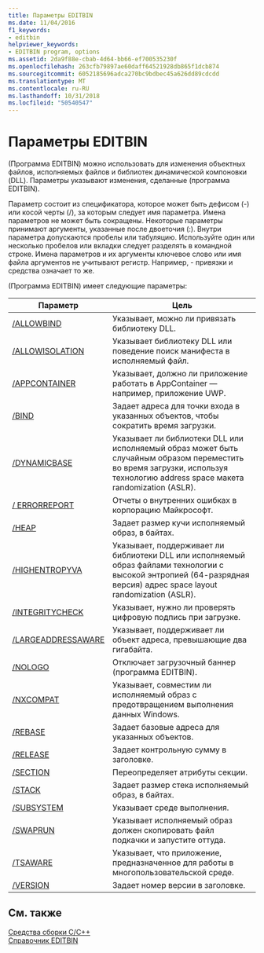 ```yaml
---
title: Параметры EDITBIN
ms.date: 11/04/2016
f1_keywords:
- editbin
helpviewer_keywords:
- EDITBIN program, options
ms.assetid: 2da9f88e-cbab-4d64-bb66-ef700535230f
ms.openlocfilehash: 263cfb79897ae60daff64521928db865f1dcb874
ms.sourcegitcommit: 6052185696adca270bc9bdbec45a626dd89cdcdd
ms.translationtype: MT
ms.contentlocale: ru-RU
ms.lasthandoff: 10/31/2018
ms.locfileid: "50540547"
---
```

# <a name="editbin-options"></a>Параметры EDITBIN

(Программа EDITBIN) можно использовать для изменения объектных файлов, исполняемых файлов и библиотек динамической компоновки (DLL). Параметры указывают изменения, сделанные (программа EDITBIN).

Параметр состоит из спецификатора, которое может быть дефисом (-) или косой черты (/), за которым следует имя параметра. Имена параметров не может быть сокращены. Некоторые параметры принимают аргументы, указанные после двоеточия (:). Внутри параметра допускаются пробелы или табуляцию. Используйте один или несколько пробелов или вкладки следует разделять в командной строке. Имена параметров и их аргументы ключевое слово или имя файла аргументов не учитывают регистр. Например, - привязки и средства означает то же.

(Программа EDITBIN) имеет следующие параметры:

|Параметр|Цель|
|------------|-------------|
|[/ALLOWBIND](../../build/reference/allowbind.md)|Указывает, можно ли привязать библиотеку DLL.|
|[/ALLOWISOLATION](../../build/reference/allowisolation.md)|Указывает библиотеку DLL или поведение поиск манифеста в исполняемый файл.|
|[/APPCONTAINER](../../build/reference/appcontainer.md)|Указывает, должно ли приложение работать в AppContainer — например, приложение UWP.|
|[/BIND](../../build/reference/bind.md)|Задает адреса для точки входа в указанных объектов, чтобы сократить время загрузки.|
|[/DYNAMICBASE](../../build/reference/dynamicbase.md)|Указывает ли библиотеки DLL или исполняемый образ может быть случайным образом переместить во время загрузки, используя технологию address space макета randomization (ASLR).|
|[/ ERRORREPORT](../../build/reference/errorreport-editbin-exe.md)|Отчеты о внутренних ошибках в корпорацию Майкрософт.|
|[/HEAP](../../build/reference/heap.md)|Задает размер кучи исполняемый образ, в байтах.|
|[/HIGHENTROPYVA](../../build/reference/highentropyva.md)|Указывает, поддерживает ли библиотеки DLL или исполняемый образ файлами технологии с высокой энтропией (64-разрядная версия) адрес space layout randomization (ASLR).|
|[/INTEGRITYCHECK](../../build/reference/integritycheck.md)|Указывает, нужно ли проверять цифровую подпись при загрузке.|
|[/LARGEADDRESSAWARE](../../build/reference/largeaddressaware.md)|Указывает, поддерживает ли объект адреса, превышающие два гигабайта.|
|[/NOLOGO](../../build/reference/nologo-editbin.md)|Отключает загрузочный баннер (программа EDITBIN).|
|[/NXCOMPAT](../../build/reference/nxcompat.md)|Указывает, совместим ли исполняемый образ с предотвращением выполнения данных Windows.|
|[/REBASE](../../build/reference/rebase.md)|Задает базовые адреса для указанных объектов.|
|[/RELEASE](../../build/reference/release.md)|Задает контрольную сумму в заголовке.|
|[/SECTION](../../build/reference/section-editbin.md)|Переопределяет атрибуты секции.|
|[/STACK](../../build/reference/stack.md)|Задает размер стека исполняемый образ, в байтах.|
|[/SUBSYSTEM](../../build/reference/subsystem.md)|Указывает среде выполнения.|
|[/SWAPRUN](../../build/reference/swaprun.md)|Указывает исполняемый образ должен скопировать файл подкачки и запустите оттуда.|
|[/TSAWARE](../../build/reference/tsaware.md)|Указывает, что приложение, предназначенное для работы в многопользовательской среде.|
|[/VERSION](../../build/reference/version.md)|Задает номер версии в заголовке.|

## <a name="see-also"></a>См. также

[Средства сборки С/C++](../../build/reference/c-cpp-build-tools.md)<br/>
[Справочник ЕDITBIN](../../build/reference/editbin-reference.md)